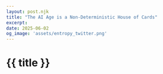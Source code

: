 ```yaml
---
layout: post.njk
title: "The AI Age is a Non-Deterministic House of Cards"
excerpt: 
date: 2025-06-02
og_image: 'assets/entropy_twitter.png'
---
```

# {{ title }}
